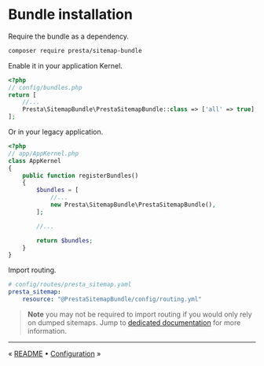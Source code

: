 # Bundle installation

Require the bundle as a dependency.

```bash
composer require presta/sitemap-bundle
```

Enable it in your application Kernel.

```php
<?php
// config/bundles.php
return [
    //...
    Presta\SitemapBundle\PrestaSitemapBundle::class => ['all' => true],
];
```

Or in your legacy application.

```php
<?php
// app/AppKernel.php
class AppKernel
{
    public function registerBundles()
    {
        $bundles = [
            //...
            new Presta\SitemapBundle\PrestaSitemapBundle(),
        ];

        //...

        return $bundles;
    }
}
```

Import routing.

```yaml
# config/routes/presta_sitemap.yaml
presta_sitemap:
    resource: "@PrestaSitemapBundle/config/routing.yml"
```

> **Note** you may not be required to import routing if you would only rely on dumped sitemaps.
> Jump to [dedicated documentation](6-dumping-sitemap.md) for more information.


---

« [README](../README.md) • [Configuration](2-configuration.md) »
